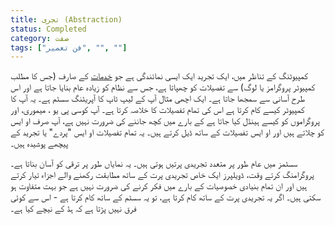 ```yaml
---
title: تجری (Abstraction)
status: Completed
category: صفت
tags: ["فن تعمیر", "", ""]
---
```


کمپیوٹنگ کے تناظر میں، ایک تجرید ایک ایسی نمائندگی ہے جو [خدمات](/service/) کے صارف
(جس کا مطلب کمپیوٹر پروگرامز یا لوگ) سے تفصیلات کو چھپاتا ہے، جس سے نظام کو زیادہ عام بنایا جاتا ہے اور اس طرح آسانی سے سمجھا جاتا ہے۔ ایک اچھی مثال آپ کے لیپ ٹاپ کا آپریٹنگ سسٹم ہے۔ یہ آپ کا کمپیوٹر کیسے کام کرتا ہے اس کی تمام تفصیلات کا خلاصہ کرتا ہے۔ آپ کوسی پی یو ، میموری، اور پروگراموں کو کیسے ہینڈل کیا جاتا ہے کے بارے میں کچھ جاننے کی ضرورت نہیں ہے، آپ صرف او ایس کو چلاتے ہیں اور او ایس تفصیلات کے ساتھ ڈیل کرتے ہیں۔ یہ تمام تفصیلات او ایس "پردے" یا تجرید کے پیچھے پوشیدہ ہیں۔

سسٹمز میں عام طور پر متعدد تجریدی پرتیں ہوتی ہیں۔ یہ نمایاں طور پر ترقی کو آسان بناتا ہے۔ پروگرامنگ کرتے وقت، ڈویلپرز ایک خاص تجریدی پرت کے ساتھ مطابقت رکھنے والے اجزاء تیار کرتے ہیں اور ان تمام بنیادی خصوصیات کے بارے میں فکر کرنے کی ضرورت نہیں ہے جو بہت متفاوت ہو سکتی ہیں۔ اگر یہ تجریدی پرت کے ساتھ کام کرتا ہے، تو یہ سسٹم کے ساتھ کام کرتا ہے - اس سے کوئی فرق نہیں پڑتا ہے کہ ہڈ کے نیچے کیا ہے۔
